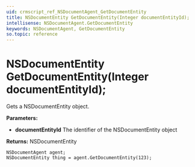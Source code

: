 ```yaml
---
uid: crmscript_ref_NSDocumentAgent_GetDocumentEntity
title: NSDocumentEntity GetDocumentEntity(Integer documentEntityId);
intellisense: NSDocumentAgent.GetDocumentEntity
keywords: NSDocumentAgent, GetDocumentEntity
so.topic: reference
---
```


# NSDocumentEntity GetDocumentEntity(Integer documentEntityId);

Gets a NSDocumentEntity object.

**Parameters:**
 - **documentEntityId** The identifier of the NSDocumentEntity object

**Returns:** NSDocumentEntity

```crmscript
NSDocumentAgent agent;
NSDocumentEntity thing = agent.GetDocumentEntity(123);
```

